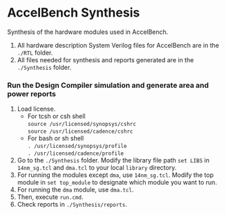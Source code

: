 # AccelBench Synthesis

Synthesis of the hardware modules used in AccelBench.

1. All hardware description System Verilog files for AccelBench are in the `./RTL` folder.
2. All files needed for synthesis and reports generated are in the `./Synthesis` folder.

### Run the Design Compiler simulation and generate area and power reports

1. Load license.
   * For tcsh or csh shell  
    `source /usr/licensed/synopsys/cshrc`  
    `source /usr/licensed/cadence/cshrc`  
   * For bash or sh shell  
    `. /usr/licensed/synopsys/profile`  
    `. /usr/licensed/cadence/profile`
2. Go to the `./Synthesis` folder. Modify the library file path `set LIBS` in `14nm_sg.tcl` and `dma.tcl` to your local `library` directory.
3. For running the modules except `dma`, use `14nm_sg.tcl`. Modify the top module in `set top_module` to designate which module you want to run.
4. For running the `dma` module, use `dma.tcl`.
5. Then, execute `run.cmd`.  
6. Check reports in `./Synthesis/reports`.
